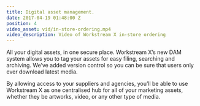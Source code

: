 ```yaml
---
title: Digital asset management.
date: 2017-04-19 01:48:00 Z
position: 4
video_asset: vid/in-store-ordering.mp4
video_description: Video of Workstream X in-store ordering
---
```


All your digital assets, in one secure place. Workstream X’s new DAM system allows you to tag your assets for easy filing, searching and archiving. We’ve added version control so you can be sure that users only ever download latest media.

By allowing access to your suppliers and agencies, you’ll be able to use Workstream X as one centralised hub for all of your marketing assets, whether they be artworks, video, or any other type of media.
